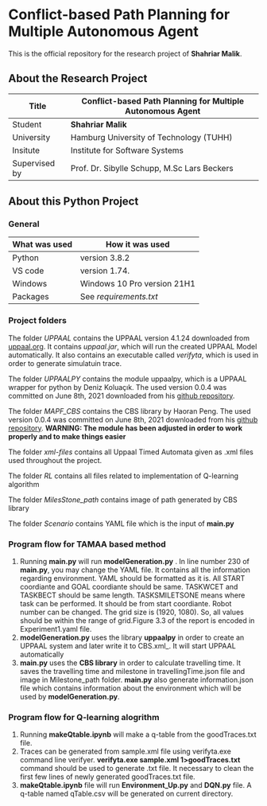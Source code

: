 # Conflict-based Path Planning for Multiple Autonomous Agent
This is the official repository for the research project of **Shahriar Malik**.

## About the Research Project
| Title | Conflict-based Path Planning for Multiple Autonomous Agent
| --- | --- |
| Student | **Shahriar Malik**
| University | Hamburg University of Technology (TUHH)
| Insitute | Institute for Software Systems
| Supervised by | Prof. Dr. Sibylle Schupp, M.Sc Lars Beckers


## About this Python Project
### General
| What was used | How it was used
| --- | --- |
| Python  | version 3.8.2
| VS code | version 1.74.
| Windows | Windows 10 Pro version 21H1
| Packages| See _requirements.txt_

### Project folders
The folder _UPPAAL_ contains the UPPAAL version  4.1.24 downloaded from [uppaal.org](https://uppaal.org/downloads/).
It contains _uppaal.jar_, which will run the created UPPAAL Model automatically. It also contains an executable called _verifyta_,
which is used in order to generate simulatuin trace.

The folder _UPPAALPY_ contains the module uppaalpy, which is a UPPAAL wrapper for python by Deniz Koluaçık.
The used version 0.0.4 was committed on June 8th, 2021 downloaded from his [github repository](https://github.com/koluacik/uppaal-py).

The folder _MAPF_CBS_ contains the CBS library by Haoran Peng.
The used version 0.0.4 was committed on June 8th, 2021 downloaded from his [github repository](https://github.com/GavinPHR/Multi-Agent-Path-Finding).
**WARNING: The module has been adjusted in order to work properly and to make things easier**

The folder _xml-files_ contains all Uppaal Timed Automata given as .xml files used throughout the project.

The folder _RL_ contains all files related to implementation of Q-learning algorithm


The folder _MilesStone_path_ contains image of path generated by CBS library

The folder _Scenario_ contains YAML file which is the input of **main.py** 

### Program flow for TAMAA based method
1. Running **main.py** will run **modelGeneration.py** . In line number 230 of **main.py**, you may change the YAML file. It contains all the information regarding environment. YAML should be formatted as it is. All START coordiante and GOAL coordiante should be same. TASKWCET and TASKBECT should be same length. TASKSMILETSONE means where task can be performed. It should be from start coordiante. Robot number can be changed. The grid size is (1920, 1080). So, all values should be within the range of grid.Figure 3.3 of the report is encoded in Experiment1.yaml file. 
2. **modelGeneration.py** uses the library **uppaalpy** in order to create an UPPAAL system and later write it to CBS.xml_. It will start UPPAAL automatically
3. **main.py** uses the **CBS library** in order to calculate travelling time. It saves the travelling time and milestone in travellingTime.json file and image in Milestone_path folder. **main.py** also generate information.json file which contains information about the environment which will be used by **modelGeneration.py**.


### Program flow for Q-learning alogrithm
1. Running **makeQtable.ipynb** will make a q-table from the goodTraces.txt file.
2. Traces can be generated from sample.xml file using verifyta.exe command line verifyer.  **verifyta.exe sample.xml 1>goodTraces.txt** command should be used to generate .txt file. It necessary to clean the first few lines of newly generated goodTraces.txt file. 
3. **makeQtable.ipynb** file will run **Environment_Up.py**  and **DQN.py** file. A q-table named qTable.csv will be generated on current directory.


